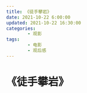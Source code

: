 ```yaml
---
title: 《徒手攀岩》
date: 2021-10-22 6:00:00
updated: 2021-10-22 16:30:00
categories:
        - 观影
tags:
        - 电影
        - 观后感
---
```



# 《徒手攀岩》